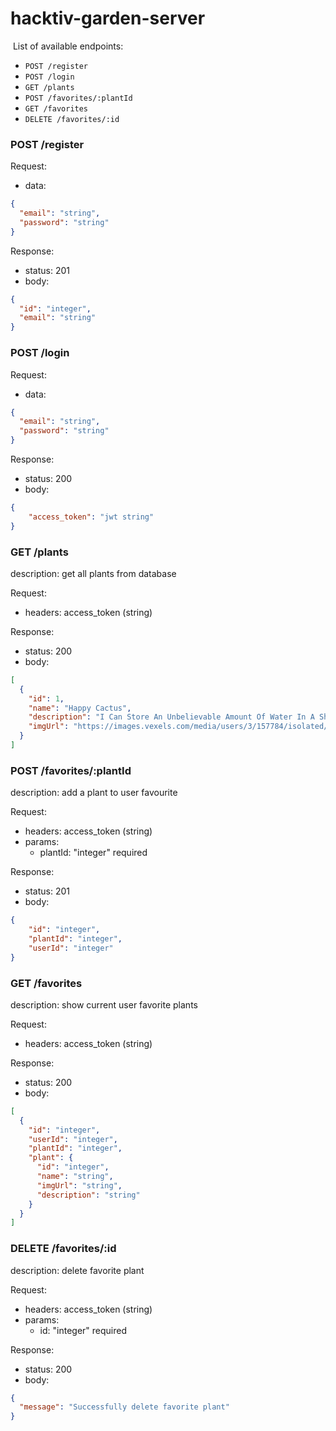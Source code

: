 # hacktiv-garden-server

​
List of available endpoints:
​
- `POST /register`
- `POST /login`
- `GET /plants`
- `POST /favorites/:plantId`
- `GET /favorites`
- `DELETE /favorites/:id`

### POST /register

Request:

- data:

```json
{
  "email": "string",
  "password": "string"
}
```

Response:

- status: 201
- body:
  ​

```json
{
  "id": "integer",
  "email": "string"
}
```

### POST /login

Request:

- data:

```json
{
  "email": "string",
  "password": "string"
}
```

Response:

- status: 200
- body:
  ​

```json
{
    "access_token": "jwt string"
}
```

### GET /plants

description: 
  get all plants from database

Request:

- headers: access_token (string)

Response:

- status: 200
- body:

```json
[
  {
    "id": 1,
    "name": "Happy Cactus",
    "description": "I Can Store An Unbelievable Amount Of Water In A Short Time",
    "imgUrl": "https://images.vexels.com/media/users/3/157784/isolated/preview/bf2d571488a39e11419799c2a29a010d-cute-cactus-by-vexels.png"
  }
]
```

### POST /favorites/:plantId

description: 
  add a plant to user favourite

Request:

- headers: access_token (string)
- params: 
  - plantId: "integer" required


Response:

- status: 201
- body:

```json
{
    "id": "integer",
    "plantId": "integer",
    "userId": "integer"
}
```

### GET /favorites

description: 
  show current user favorite plants

Request:

- headers: access_token (string)

Response:

- status: 200
- body:

```json
[
  {
    "id": "integer",
    "userId": "integer",
    "plantId": "integer",
    "plant": {
      "id": "integer",
      "name": "string",
      "imgUrl": "string",
      "description": "string"
    }
  }
]
```
### DELETE /favorites/:id

description: 
  delete favorite plant

Request:

- headers: access_token (string)
- params: 
  - id: "integer" required

Response:

- status: 200
- body:

```json
{
  "message": "Successfully delete favorite plant"
}
```
